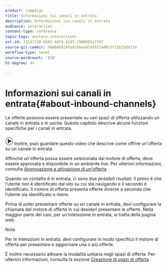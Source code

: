 ```yaml
---
product: campaign
title: Informazioni sui canali in entrata
description: Informazioni sui canali in entrata
audience: interaction
content-type: reference
topic-tags: unitary-interactions
exl-id: 33247728-b865-4dfd-814f-2900965a7187
source-git-commit: 98d646919fedc66ee9145522ad0c5f15b25dbf2e
workflow-type: tm+mt
source-wordcount: '218'
ht-degree: 4%

---
```


# Informazioni sui canali in entrata{#about-inbound-channels}

Le offerte possono essere presentate su vari spazi di offerta utilizzando un canale in entrata o in uscita. Questo capitolo descrive alcune funzioni specifiche per i canali in entrata.

![](assets/do-not-localize/how-to-video.png) Inoltre, puoi guardare questo  [](https://helpx.adobe.com/campaign/classic/how-to/deliver-an-offer-on-inbound-channel-in-acv6.html) video che descrive come offrire un&#39;offerta su un canale in entrata.

Affinché un&#39;offerta possa essere selezionata dal motore di offerta, deve essere approvata e disponibile in un ambiente live. Per ulteriori informazioni, consulta [Approvazione e attivazione di un&#39;offerta](../../interaction/using/approving-and-activating-an-offer.md).

Quando un contatto è in entrata, ci sono due possibili risultati. Il primo è che l’utente non è identificato dal sito su cui sta navigando e il secondo è identificato. Il motore di offerta presenta offerte diverse a seconda che l’utente sia identificato o meno.

Prima di poter presentare offerte su un canale in entrata, devi configurare la chiamata del motore di offerta in cui desideri presentare le offerte. Nella maggior parte dei casi, per un’interazione in entrata, si tratta della pagina web.

>[!NOTE]
>
>Per le interazioni in entrata, devi configurare in modo specifico il motore di offerta per presentare e aggiornare una o più offerte.
>
>È inoltre necessario attivare la modalità unitaria negli spazi di offerta. Per ulteriori informazioni, consulta la sezione [Creazione di spazi di offerta](../../interaction/using/creating-offer-spaces.md) .
